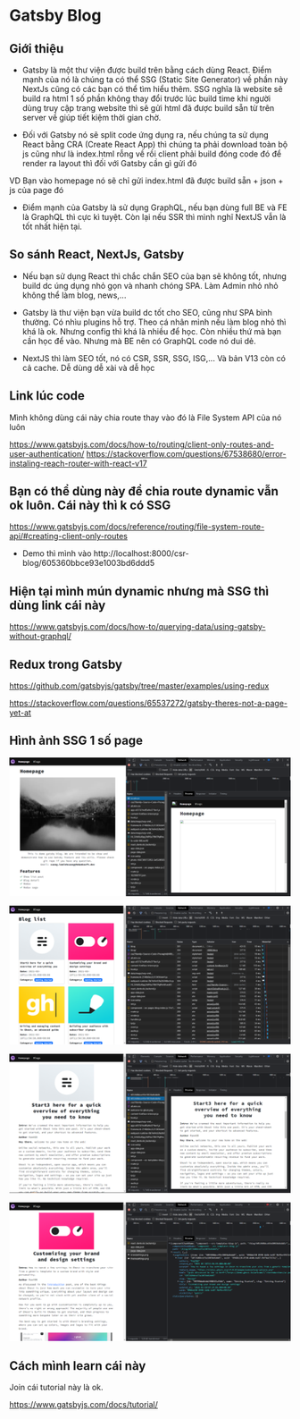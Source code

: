 # Gatsby Blog

## Giới thiệu

- Gatsby là một thư viện được build trên bằng cách dùng React. Điểm mạnh của nó là chúng ta có thể SSG (Static Site Generator) về phần này NextJs cũng có các bạn có thể tìm hiểu thêm. SSG nghĩa là website sẽ build ra html 1 số phần không thay đổi trước lúc build time khi người dùng truy cập trang website thì sẽ gửi html đã được build sẵn từ trên server về giúp tiết kiệm thời gian chờ.

- Đối với Gatsby nó sẽ split code ứng dụng ra, nếu chúng ta sử dụng React bằng CRA (Create React App) thì chúng ta phải download toàn bộ js cũng như là index.html rỗng về rồi client phải build đóng code đó để render ra layout thì đối với Gatsby cần gì gửi đó

VD Bạn vào homepage nó sẽ chỉ gửi index.html đã được build sẵn + json + js của page đó

- Điểm mạnh của Gatsby là sử dụng GraphQL, nếu bạn dùng full BE và FE là GraphQL thì cực kì tuyệt. Còn lại nếu SSR thì mình nghĩ NextJS vẫn là tốt nhất hiện tại.

## So sánh React, NextJs, Gatsby

- Nếu bạn sử dụng React thì chắc chắn SEO của bạn sẽ không tốt, nhưng build dc úng dụng nhỏ gọn và nhanh chóng SPA. Làm Admin nhỏ nhỏ không thể làm blog, news,...

- Gatsby là thư viện bạn vừa build dc tốt cho SEO, cũng như SPA bình thường. Có nhìu plugins hỗ trợ. Theo cá nhân mình nếu làm blog nhỏ thì khá là ok. Nhưng config thì khá là nhiều để học. Còn nhiều thứ mà bạn cần học để vào. Nhưng mà BE nên có GraphQL code nó dui dẻ.

- NextJS thì làm SEO tốt, nó có CSR, SSR, SSG, ISG,... Và bản V13 còn có cả cache. Dễ dùng dễ xài và dễ học

## Link lúc code

Mình không dùng cái này chia route thay vào đó là File System API của nó luôn

https://www.gatsbyjs.com/docs/how-to/routing/client-only-routes-and-user-authentication/
https://stackoverflow.com/questions/67538680/error-instaling-reach-router-with-react-v17

## Bạn có thể dùng này để chia route dynamic vẫn ok luôn. Cái này thì k có SSG

https://www.gatsbyjs.com/docs/reference/routing/file-system-route-api/#creating-client-only-routes

- Demo thì mình vào http://localhost:8000/csr-blog/605360bbce93e1003bd6ddd5

## Hiện tại mình mún dynamic nhưng mà SSG thì dùng link cái này

https://www.gatsbyjs.com/docs/how-to/querying-data/using-gatsby-without-graphql/

## Redux trong Gatsby

https://github.com/gatsbyjs/gatsby/tree/master/examples/using-redux

https://stackoverflow.com/questions/65537272/gatsby-theres-not-a-page-yet-at

## Hình ảnh SSG 1 số page

![alt](./docs/Screenshot%202022-11-03%20142056.png)

![alt](./docs/Screenshot%202022-11-03%20142458.png)

![alt](./docs/Screenshot%202022-11-03%20142512.png)

![alt](./docs/Screenshot%202022-11-03%20142558.png)

## Cách mình learn cái này

Join cái tutorial này là ok.

https://www.gatsbyjs.com/docs/tutorial/
